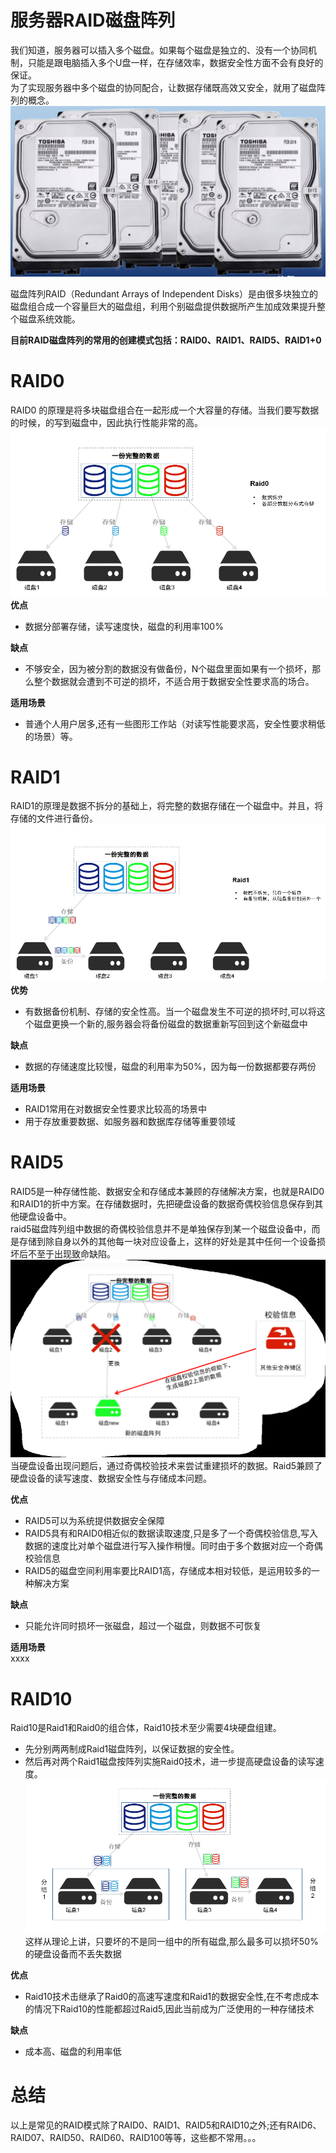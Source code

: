# 服务器RAID磁盘阵列
我们知道，服务器可以插入多个磁盘。如果每个磁盘是独立的、没有一个协同机制，只能是跟电脑插入多个U盘一样，在存储效率，数据安全性方面不会有良好的保证。  
为了实现服务器中多个磁盘的协同配合，让数据存储既高效又安全，就用了磁盘阵列的概念。  
![xx](pic/1.png)  

磁盘阵列RAID（Redundant Arrays of Independent Disks）是由很多块独立的磁盘组合成一个容量巨大的磁盘组，利用个别磁盘提供数据所产生加成效果提升整个磁盘系统效能。  

**目前RAID磁盘阵列的常用的创建模式包括：RAID0、RAID1、RAID5、RAID1+0**

# RAID0
RAID0 的原理是将多块磁盘组合在一起形成一个大容量的存储。当我们要写数据的时候，的写到磁盘中，因此执行性能非常的高。  
![xx](pic/2.png)  
**优点**  
  * 数据分部署存储，读写速度快，磁盘的利用率100%

**缺点**  
  * 不够安全，因为被分割的数据没有做备份，N个磁盘里面如果有一个损坏，那么整个数据就会遭到不可逆的损坏，不适合用于数据安全性要求高的场合。  

**适用场景**   
  * 普通个人用户居多,还有一些图形工作站（对读写性能要求高，安全性要求稍低的场景）等。  

# RAID1
RAID1的原理是数据不拆分的基础上，将完整的数据存储在一个磁盘中。并且，将存储的文件进行备份。  
![xx](pic/3.png)  
**优势**  
  * 有数据备份机制、存储的安全性高。当一个磁盘发生不可逆的损坏时,可以将这个磁盘更换一个新的,服务器会将备份磁盘的数据重新写回到这个新磁盘中  

**缺点**  
  * 数据的存储速度比较慢，磁盘的利用率为50%，因为每一份数据都要存两份

**适用场景**  
  * RAID1常用在对数据安全性要求比较高的场景中
  * 用于存放重要数据、如服务器和数据库存储等重要领域

# RAID5
RAID5是一种存储性能、数据安全和存储成本兼顾的存储解决方案，也就是RAID0和RAID1的折中方案。在存储数据时，先把硬盘设备的数据奇偶校验信息保存到其他硬盘设备中。  
raid5磁盘阵列组中数据的奇偶校验信息并不是单独保存到某一个磁盘设备中，而是存储到除自身以外的其他每一块对应设备上，这样的好处是其中任何一个设备损坏后不至于出现致命缺陷。  
![xx](pic/4.png) 
当硬盘设备出现问题后，通过奇偶校验技术来尝试重建损坏的数据。Raid5兼顾了硬盘设备的读写速度、数据安全性与存储成本问题。  

**优点**  
  * RAID5可以为系统提供数据安全保障 
  * RAID5具有和RAID0相近似的数据读取速度,只是多了一个奇偶校验信息,写入数据的速度比对单个磁盘进行写入操作稍慢。同时由于多个数据对应一个奇偶校验信息 
  * RAID5的磁盘空间利用率要比RAID1高，存储成本相对较低，是运用较多的一种解决方案 

**缺点**  
  * 只能允许同时损坏一张磁盘，超过一个磁盘，则数据不可恢复  

**适用场景**  
  xxxx

# RAID10
Raid10是Raid1和Raid0的组合体，Raid10技术至少需要4块硬盘组建。
-  先分别两两制成Raid1磁盘阵列，以保证数据的安全性。
-  然后再对两个Raid1磁盘按阵列实施Raid0技术，进一步提高硬盘设备的读写速度。  
![xx](pic/5.png)
这样从理论上讲，只要坏的不是同一组中的所有磁盘,那么最多可以损坏50%的硬盘设备而不丢失数据  

**优点**  
  * Raid10技术击继承了Raid0的高速写速度和Raid1的数据安全性,在不考虑成本的情况下Raid10的性能都超过Raid5,因此当前成为广泛使用的一种存储技术  

**缺点**  
  * 成本高、磁盘的利用率低  

# 总结
以上是常见的RAID模式除了RAID0、RAID1、RAID5和RAID10之外;还有RAID6、RAID07、RAID50、RAID60、RAID100等等，这些都不常用。。。  

